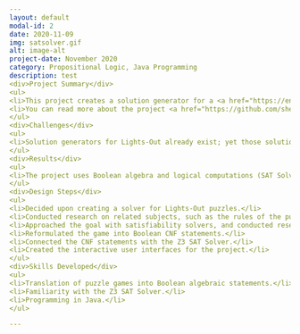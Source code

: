```yaml
---
layout: default
modal-id: 2
date: 2020-11-09
img: satsolver.gif
alt: image-alt
project-date: November 2020
category: Propositional Logic, Java Programming
description: test
<div>Project Summary</div>
<ul>
<li>This project creates a solution generator for a <a href="https://en.wikipedia.org/wiki/Lights_Out_(game)"> Lights-Out game </a> of any square size by Boolean satisfiability using the Java Z3 SAT Solver Library.</li>
<li>You can read more about the project <a href="https://github.com/shen02/CS2800Project">here</a>.</li>
</ul>
<div>Challenges</div>
<ul>
<li>Solution generators for Lights-Out already exist; yet those solutions are found using linear algebraic methods.&nbsp;</li>
</ul>
<div>Results</div>
<ul>
<li>The project uses Boolean algebra and logical computations (SAT Solver) to solve the puzzles, instead.&nbsp;</li>
</ul>
<div>Design Steps</div>
<ul>
<li>Decided upon creating a solver for Lights-Out puzzles.</li>
<li>Conducted research on related subjects, such as the rules of the puzzle and the pre-existing solver methods.</li>
<li>Approached the goal with satisfiability solvers, and conducted research accordingly.</li>
<li>Reformulated the game into Boolean CNF statements.</li>
<li>Connected the CNF statements with the Z3 SAT Solver.</li>
<li>Created the interactive user interfaces for the project.</li>
</ul>
<div>Skills Developed</div>
<ul>
<li>Translation of puzzle games into Boolean algebraic statements.</li>
<li>Familiarity with the Z3 SAT Solver.</li>
<li>Programming in Java.</li>
</ul>

---
```

